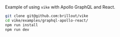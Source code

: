 Example of using `vike` with Apollo GraphQL and React.

```bash
git clone git@github.com:brillout/vike
cd vike/examples/graphql-apollo-react/
npm run install
npm run dev
```
